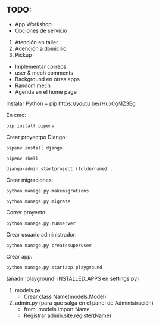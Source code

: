 ## TODO:
- App Workshop
- Opciones de servicio
1. Atención en taller
2. Adención a domicilio
3. Pickup
- Implementar correos
- user & mech comments
- Background en otras apps
- Random mech
- Agenda en el home page

Instalar Python + pip
https://youtu.be/rHux0gMZ3Eg

En cmd:
```
pip install pipenv
```

Crear proyectpo Django:
```
pipenv install django
```
```
pipenv shell
```
```
django-admin startproject (foldername) .
```

Crear migraciones:
```
python manage.py makemigrations
```
```
python manage.py migrate
```

Correr proyecto:
```
python manage.py runserver
```

Crear usuario administrador:
```
python manage.py createsuperuser
```

Crear app:
```
python manage.py startapp playground
```
(añadir 'playground' INSTALLED_APPS en settings.py)

1. models.py
    - Crear class Name(models.Model)
2. admin.py (para que salga en el panel de Administración)
    - from .models import Name
    - Registrar admin.site.register(Name)